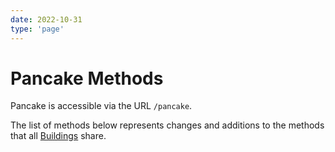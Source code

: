 ```yaml
---
date: 2022-10-31
type: 'page'
---
```


# Pancake Methods

Pancake is accessible via the URL `/pancake`.

The list of methods below represents changes and additions to the methods that all [Buildings](/api/Buildings) share.

